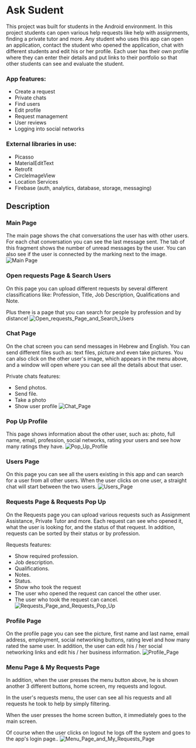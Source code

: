 # Ask Sudent

This project was built for students in the Android environment.
In this project students can open various help requests like help with assignments, finding a private tutor and more.
Any student who uses this app can open an application, contact the student who opened the application, chat with different students and edit his or her profile.
Each user has their own profile where they can enter their details and put links to their portfolio so that other students can see and evaluate the student.

### App features:

* Create a request
* Private chats
* Find users
* Edit profile
* Request management
* User reviews
* Logging into social networks

### External libraries in use:
* Picasso
* MaterialEditText 
* Retrofit
* CircleImageView
* Location Services 
* Firebase (auth, analytics, database, storage, messaging)

## Description

### Main Page
The main page shows the chat conversations the user has with other users.
For each chat conversation you can see the last message sent.
The tab of this fragment shows the number of unread messages by the user.
You can also see if the user is connected by the marking next to the image.
![Main Page](https://github.com/bar2693lis/Ask_Student/blob/master/untitled%20folder/Main_Page.png)

### Open requests Page & Search Users
On this page you can upload different requests by several different classifications like: Profession, Title, Job Description, Qualifications and Note.

Plus there is a page that you can search for people by profession and by distance!
![Open_requests_Page_and_Search_Users](https://github.com/bar2693lis/Ask_Student/blob/master/untitled%20folder/Open_requests_Page_and_Search_Users.png)

### Chat Page
On the chat screen you can send messages in Hebrew and English.
You can send different files such as: text files, picture and even take pictures.
You can also click on the other user's image, which appears in the menu above, and a window will open where you can see all the details about that user.

Private chats features:
* Send photos.
* Send file.
* Take a photo
* Show user profile
![Chat_Page](https://github.com/bar2693lis/Ask_Student/blob/master/untitled%20folder/Chat_Page.png)

### Pop Up Profile
This page shows information about the other user, such as: photo, full name, email, profession, social networks, rating your users and see how many ratings they have.
![Pop_Up_Profile](https://github.com/bar2693lis/Ask_Student/blob/master/untitled%20folder/Pop_Up_Profile%20.png)

### Users Page
On this page you can see all the users existing in this app and can search for a user from all other users.
When the user clicks on one user, a straight chat will start between the two users.
![Users_Page](https://github.com/bar2693lis/Ask_Student/blob/master/untitled%20folder/Users_Page%20.png)

### Requests Page & Requests Pop Up
On the Requests page you can upload various requests such as Assignment Assistance, Private Tutor and more.
Each request can see who opened it, what the user is looking for, and the status of that request.
In addition, requests can be sorted by their status or by profession.

Requests features:
* Show required profession.
* Job description.
* Qualifications.
* Notes.
* Status.
* Show who took the request
* The user who opened the request can cancel the other user.
* The user who took the request can cancel.
![Requests_Page_and_Requests_Pop_Up](https://github.com/bar2693lis/Ask_Student/blob/master/untitled%20folder/Requests_Page_and_Requests_Pop_Up%20.png)

### Profile Page
On the profile page you can see the picture, first name and last name, email address, employment, social networking buttons, rating level and how many rated the same user.
In addition, the user can edit his / her social networking links and edit his / her business information.
![Profile_Page ](https://github.com/bar2693lis/Ask_Student/blob/master/untitled%20folder/Profile_Page%20.png)

### Menu Page & My Requests Page
In addition, when the user presses the menu button above, he is shown another 3 different buttons, home screen, my requests and logout.

In the user's requests menu, the user can see all his requests and all requests he took to help by simply filtering.

When the user presses the home screen button, it immediately goes to the main screen.

Of course when the user clicks on logout he logs off the system and goes to the app's login page..
![Menu_Page_and_My_Requests_Page](https://github.com/bar2693lis/Ask_Student/blob/master/untitled%20folder/Menu_Page_and_My_Requests_Page.png)

